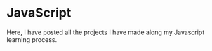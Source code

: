 # JavaScript
Here, I have posted all the projects I have made along my Javascript learning process.
